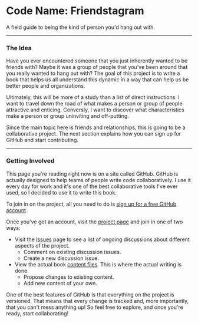 Code Name: Friendstagram
=============

A field guide to being the kind of person you'd hang out with. 

---

### The Idea
Have you ever encountered someone that you just inherently wanted to be friends with? Maybe it was a group of people that you've been around that you really wanted to hang out with? The goal of this project is to write a book that helps us all understand this dynamic in a way that can help us be better people and organizations.

Ultimately, this will be more of a study than a list of direct instructions. I want to travel down the road of what makes a person or group of people attractive and enticing. Conversly, I want to discover what characteristics make a person or group uninviting and off-putting.

Since the main topic here is friends and relationships, this is going to be a collaborative project. The next section explains how you can sign up for GitHub and start contributing.

---

### Getting Involved

This page you're reading right now is on a site called GitHub. GitHub is actually designed to help teams of people write code collaboratively. I use it every day for work and it's one of the best collaborative tools I've ever used, so I decided to use it to write this book. 

To join in on the project, all you need to do is [sign up for a free GitHub account](https://github.com/signup/free).

Once you've got an account, visit the [project page](http://github.com/joshferrara/friendstagram) and join in one of two ways:

- Visit the [Issues](http://github.com/joshferrara/friendstagram/issues) page to see a list of ongoing discussions about different aspects of the project.
    - Comment on existing discussion issues.
    - Create a new discussion issue.
- View the actual book [content files](http://github.com/joshferrara/friendstagram#slider). This is where the actual writing is done.
    - Propose changes to existing content.
    - Add new content of your own.

One of the best features of GitHub is that everything on the project is versioned. That means that every change is tracked and, more importantly, that you can't mess anything up! So feel free to explore, and once you're ready, start collaborating!
